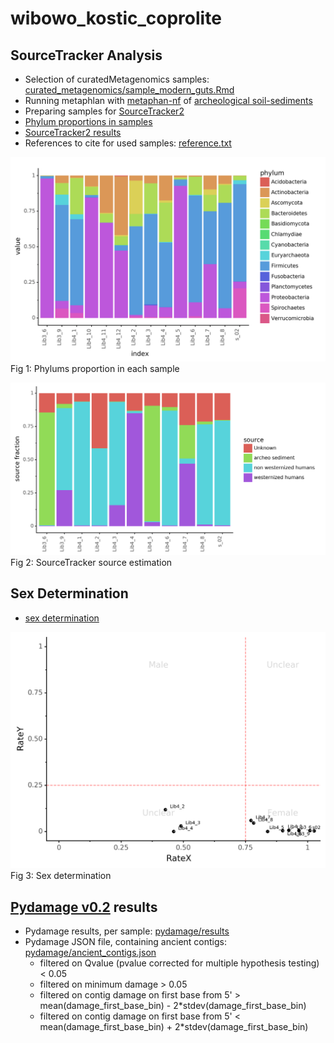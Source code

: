 # wibowo_kostic_coprolite

## SourceTracker Analysis

- Selection of curatedMetagenomics samples: [curated_metagenomics/sample_modern_guts.Rmd](curated_metagenomics/sample_modern_guts.Rmd)
- Running metaphlan with [metaphan-nf](https://github.com/maxibor/metaphlan-nf) of [archeological soil-sediments](PRJEB18629)
- Preparing samples for [SourceTracker2](create_st2_inputs.ipynb)
- [Phylum proportions in samples](create_st2_inputs.ipynb)
- [SourceTracker2 results](sourcetracker2)
- References to cite for used samples: [reference.txt](reference.txt)


![](wib_phylums.png)
Fig 1: Phylums proportion in each sample

![](sourcetracker2/sourcetracker2_sources.png)
Fig 2: SourceTracker source estimation

## Sex Determination

- [sex determination](sex_determination)

![](sex_determination/sex_determination.png)
Fig 3: Sex determination

## [Pydamage v0.2](https://github.com/maxibor/pydamage) results

- Pydamage results, per sample: [pydamage/results](pydamage/results)
- Pydamage JSON file, containing ancient contigs: [pydamage/ancient_contigs.json](pydamage/ancient_contigs.json)  
    - filtered on Qvalue (pvalue corrected for multiple hypothesis testing) < 0.05
    - filtered  on minimum damage > 0.05
    - filtered on contig damage on first base from 5' > mean(damage_first_base_bin) - 2*stdev(damage_first_base_bin)
    - filtered on contig damage on first base from 5' < mean(damage_first_base_bin) + 2*stdev(damage_first_base_bin)
